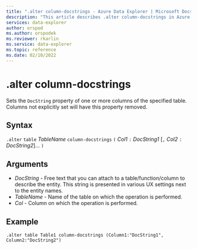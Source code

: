 ```yaml
---
title: ".alter column-docstrings - Azure Data Explorer | Microsoft Docs"
description: "This article describes .alter column-docstrings in Azure Data Explorer."
services: data-explorer
author: orspod
ms.author: orspodek
ms.reviewer: rkarlin
ms.service: data-explorer
ms.topic: reference
ms.date: 02/10/2022
---
```

# .alter column-docstrings

Sets the `DocString` property of one or more columns of the specified table.  Columns not explicitly set will have this property removed.

## Syntax

`.alter` `table` *TableName* `column-docstrings` `(` *Col1* `:` *DocString1* [`,` *Col2* `:` *DocString2*]... `)`

## Arguments

- *DocString* - Free text that you can attach to a table/function/column to describe the entity. This string is presented in various UX settings next to the entity names.
- *TableName* - Name of the table on which the operation is performed.
- *Col* - Column on which the operation is performed.

## Example

```kusto
.alter table Table1 column-docstrings (Column1:"DocString1", Column2:"DocString2")
```
